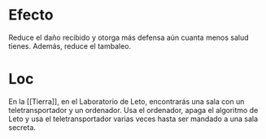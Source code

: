 # Efecto
Reduce el daño recibido y otorga más defensa aún cuanta menos salud tienes. Además, reduce el tambaleo.
# Loc
En la [[Tierra]], en el Laboratorio de Leto, encontrarás una sala con un teletransportador y un ordenador. Usa el ordenador, apaga el algoritmo de Leto y usa el teletransportador varias veces hasta ser mandado a una sala secreta.